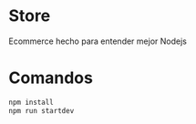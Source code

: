 # Store

Ecommerce hecho para entender mejor Nodejs

# Comandos
```bash
npm install
npm run startdev
```
